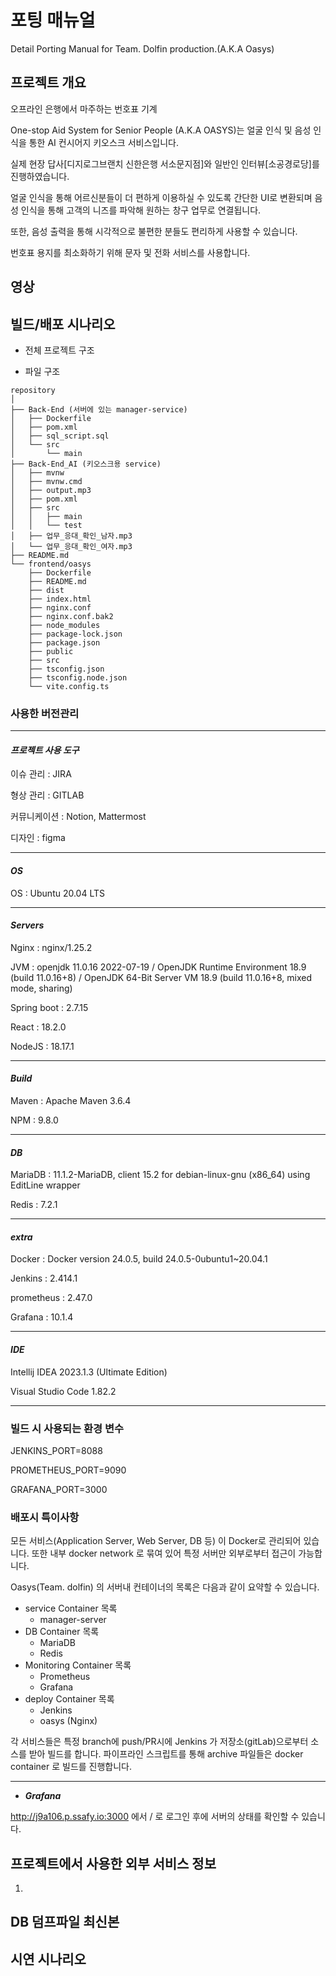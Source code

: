 # 포팅 매뉴얼
Detail Porting Manual for Team. Dolfin production.(A.K.A Oasys) <br>

## 프로젝트 개요
오프라인 은행에서 마주하는 번호표 기계

One-stop Aid System for Senior People (A.K.A OASYS)는 얼굴 인식 및 음성 인식을 통한 AI 컨시어지 키오스크 서비스입니다. 

실제 현장 답사[디지로그브랜치 신한은행 서소문지점]와 일반인 인터뷰[소공경로당]를 진행하였습니다.

얼굴 인식을 통해 어르신분들이 더 편하게 이용하실 수 있도록 간단한 UI로 변환되며 음성 인식을 통해 고객의 니즈를 파악해 원하는 창구 업무로 연결됩니다.

또한, 음성 출력을 통해 시각적으로 불편한 분들도 편리하게 사용할 수 있습니다.

번호표 용지를 최소화하기 위해 문자 및 전화 서비스를 사용합니다.



## 영상


## 빌드/배포 시나리오

- 전체 프로젝트 구조


- 파일 구조
```
repository
│ 
├── Back-End (서버에 있는 manager-service)
│   ├── Dockerfile
│   ├── pom.xml
│   ├── sql_script.sql
│   └── src
│       └── main
├── Back-End_AI (키오스크용 service)
│   ├── mvnw
│   ├── mvnw.cmd
│   ├── output.mp3
│   ├── pom.xml
│   ├── src
│   │   ├── main
│   │   └── test
│   ├── 업무_응대_확인_남자.mp3
│   └── 업무_응대_확인_여자.mp3
├── README.md
└── frontend/oasys
    ├── Dockerfile
    ├── README.md
    ├── dist
    ├── index.html
    ├── nginx.conf
    ├── nginx.conf.bak2
    ├── node_modules
    ├── package-lock.json
    ├── package.json
    ├── public
    ├── src
    ├── tsconfig.json
    ├── tsconfig.node.json
    └── vite.config.ts

```
### 사용한 버전관리

---

#### <i>프로젝트 사용 도구</i>

이슈 관리 : JIRA

형상 관리 : GITLAB

커뮤니케이션 : Notion, Mattermost

디자인 : figma

---

#### <i>OS</i>
OS : Ubuntu 20.04 LTS

---

#### <i>Servers</i>
Nginx : nginx/1.25.2

JVM : openjdk 11.0.16 2022-07-19 / OpenJDK Runtime Environment 18.9 (build 11.0.16+8) / OpenJDK 64-Bit Server VM 18.9 (build 11.0.16+8, mixed mode, sharing)

Spring boot : 2.7.15

React : 18.2.0

NodeJS : 18.17.1

---

#### <i>Build</i>
Maven : Apache Maven 3.6.4

NPM : 9.8.0

---

#### <i>DB</i>


MariaDB : 11.1.2-MariaDB, client 15.2 for debian-linux-gnu (x86_64) using  EditLine wrapper

Redis : 7.2.1


---

#### <i>extra</i>

Docker : Docker version 24.0.5, build 24.0.5-0ubuntu1~20.04.1

Jenkins : 2.414.1

prometheus : 2.47.0

Grafana : 10.1.4

---

#### <i>IDE</i>

Intellij IDEA 2023.1.3 (Ultimate Edition)

Visual Studio Code 1.82.2

---


### 빌드 시 사용되는 환경 변수

JENKINS_PORT=8088

PROMETHEUS_PORT=9090

GRAFANA_PORT=3000

### 배포시 특이사항

모든 서비스(Application Server, Web Server, DB 등) 이 Docker로 관리되어 있습니다. 또한 내부 docker network 로 묶여 있어 특정 서버만 외부로부터 접근이 가능합니다.

Oasys(Team. dolfin) 의 서버내 컨테이너의 목록은 다음과 같이 요약할 수 있습니다. 
 - service Container 목록
    - manager-server
 - DB Container 목록
    - MariaDB
    - Redis
 - Monitoring Container 목록
    - Prometheus
    - Grafana
 - deploy Container 목록
    - Jenkins
    - oasys (Nginx)
    
각 서비스들은 특정 branch에 push/PR시에 Jenkins 가 저장소(gitLab)으로부터 소스를 받아 빌드를 합니다. 파이프라인 스크립트를 통해 archive 파일들은 docker container 로 빌드를 진행합니다.

---

- <i><b>Grafana</b></i>

http://j9a106.p.ssafy.io:3000
에서 <admin> / <zxcv1234> 로 로그인 후에 서버의 상태를 확인할 수 있습니다.


## 프로젝트에서 사용한 외부 서비스 정보

1. 

## DB 덤프파일 최신본



## 시연 시나리오